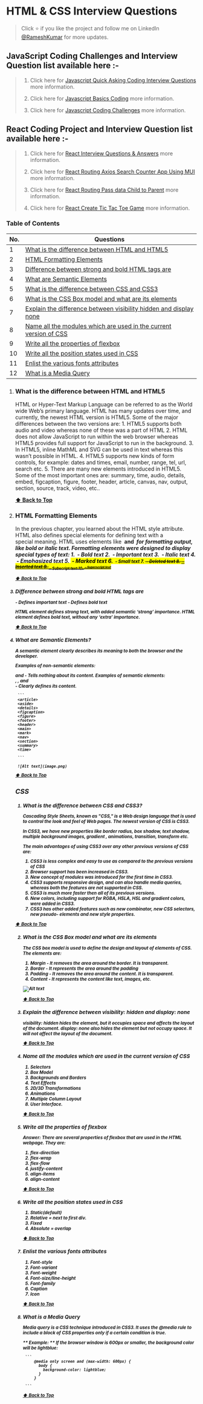# HTML & CSS Interview Questions

   > Click :star: if you like the project and follow me on LinkedIn [@RameshKumar](https://www.linkedin.com/in/ramesh-kumar-choudhary/) for more updates.


   ## JavaScript Coding Challenges and Interview Question list available here :-

   >1. Click here for [Javascript Quick Asking Coding Interview Questions](https://github.com/rseetech/javascript-quick-coding-interview-questions) more information.
   >  
   >2. Click here for [Javascript Basics Coding](https://github.com/rseetech/javascript-basics) more information.
   >  
   >3. Click here for [Javascript Coding Challenges](https://github.com/rseetech/javascript-coding-challenges) more information.


   ## React Coding Project and Interview Question list available here :-

   >1. Click here for [React Interview Questions & Answers](https://github.com/rseetech/React-interview-questions) more information.
   >
   >2. Click here for [React Routing Axios Search Counter App Using MUI](https://github.com/rseetech/react-routing-axios-search-counter-app-using-mui) more information.
   >
   >3. Click here for [React Routing Pass data Child to Parent](https://github.com/rseetech/react-router-axios-pass-data-child-to-parent) more information.
   >
   >4. Click here for [React Create Tic Tac Toe Game](https://github.com/rseetech/react-create-tic-tac-toe-game) more information.

### Table of Contents

| No. | Questions                                                                              |
| --- | -------------------------------------------------------------------------------------------------------------------------------------------------------------------------------------------------------------- |
| 1   | [What is the difference between HTML and HTML5](#what-is-the-difference-between-html-and-html5)   |
| 2   | [HTML Formatting Elements](#html-formatting-elements)    |
| 3   | [Difference between strong and bold HTML tags are](#difference-between-strong-and-bold-html-tags-are)|
| 4   | [What are Semantic Elements](#what-are-semantic-elements)|            
| 5   | [What is the difference between CSS and CSS3](#what-is-the-difference-between-css-and-css3)|         
| 6   | [What is the CSS Box model and what are its elements](#what-is-the-css-box-model-and-what-are-its-elements)  |          
| 7   | [Explain the difference between visibility hidden and display none](#explain-the-difference-between-visibility-hidden-and-display-none) |
| 8   | [Name all the modules which are used in the current version of CSS](#name-all-the-modules-which-are-used-in-the-current-version-of-css)  |
| 9   | [Write all the properties of flexbox](#write-all-the-properties-of-flexbox)|            
| 10   | [Write all the position states used in CSS](#write-all-the-position-states-used-in-css)|            
| 11  | [Enlist the various fonts attributes](#enlist-the-various-fonts-attributes)|            
| 12   | [What is a Media Query](#what-is-a-media-query)|            

1. ###  What is the difference between HTML and HTML5

    HTML or Hyper-Text Markup Language can be referred to as the World wide Web’s primary language. HTML has  many updates over time, and currently, the newest HTML version is HTML5. Some of the major differences between the two versions are:
        1. HTML5 supports both audio and video whereas none of these was a part of HTML
        2. HTML does not allow JavaScript to run within the web browser whereas HTML5 provides full support for JavaScript to run in the background.
        3. In HTML5, inline MathML and SVG can be used in text whereas this wasn’t possible in HTML.
        4. HTML5 supports new kinds of form controls, for example: dates and times, email, number, range, tel, url, search etc.
        5. There are many new elements introduced in HTML5. Some of the most important ones are: summary, time, audio, details, embed, figcaption, figure, footer, header, article, canvas, nav, output, section, source, track, video, etc..

    **[⬆ Back to Top](#table-of-contents)**

2. ### HTML Formatting Elements

    In the previous chapter, you learned about the HTML style attribute.
    HTML also defines special elements for defining text with a special meaning.
    HTML uses elements like <b> and <i> for formatting output, like bold or italic text.
        Formatting elements were designed to display special types of text:
        1. <b> - Bold text
        2. <strong> - Important text
        3. <i> - Italic text
        4. <em> - Emphasized text
        5. <mark> - Marked text
        6. <small> - Small text
        7. <del> - Deleted text
        8. <ins> - Inserted text
        9. <sub> - Subscript text
        10. <sup> - Superscript text

    **[⬆ Back to Top](#table-of-contents)**

3. ### Difference between strong and bold HTML tags are

    <strong>  - Defines important text
    <b>	    - Defines bold text

    HTML <strong> element defines strong text, with added semantic ‘strong’ importance.
    HTML <b> element defines bold text, without any ‘extra’ importance.

    **[⬆ Back to Top](#table-of-contents)**

4. ### What are Semantic Elements?

    A semantic element clearly describes its meaning to both the browser and the developer.

    Examples of non-semantic elements: <div> and <span> - Tells nothing about its content.
    Examples of semantic elements: <form>, <table>, and <article> - Clearly defines its content.
    
        ```
        <article>
        <aside>
        <details>
        <figcaption>
        <figure>
        <footer>
        <header>
        <main>
        <mark>
        <nav>
        <section>
        <summary>
        <time>

        ```

        ![Alt text](image.png)

    **[⬆ Back to Top](#table-of-contents)**

## CSS

1. ### What is the difference between CSS and CSS3?

    Cascading Style Sheets, known as "CSS," is a Web design language that is used to control the look and feel of Web pages. The newest version of CSS is CSS3.

    In CSS3, we have new properties like border radius, box shadow, text shadow, multiple background images, gradient , animations, transition, transform etc.

    The main advantages of using CSS3 over any other previous versions of CSS are:

    1. CSS3 is less complex and easy to use as compared to the previous versions of CSS
    2. Browser support has been increased in CSS3.
    3. New concept of modules was introduced for the first time in CSS3.
    4. CSS3 supports responsive design, and can also handle media queries, whereas both the features are not supported in CSS.
    5. CSS3 is much more faster then all of its previous versions.
    6. New colors, including support for RGBA, HSLA, HSL and gradient colors, were added in CSS3.
    7. CSS3 has other added features such as new combinator, new CSS selectors, new pseudo- elements and new style properties.

**[⬆ Back to Top](#table-of-contents)**

2. ### What is the CSS Box model and what are its elements

    The CSS box model is used to define the design and layout of elements of CSS.
    The elements are:

    1. Margin - It removes the area around the border. It is transparent.
    2. Border - It represents the area around the padding
    3. Padding - It removes the area around the content. It is transparent.
    4. Content - It represents the content like text, images, etc.

    ![Alt text](image-1.png)
    
    **[⬆ Back to Top](#table-of-contents)**

3. ### Explain the difference between visibility: hidden and display: none

    **visibility:** hidden hides the element, but it occupies space and affects the layout of the document.
    **display:** none also hides the element but not occupy space. It will not affect the layout of the document.

    **[⬆ Back to Top](#table-of-contents)**

4. ### Name all the modules which are used in the current version of CSS

    1. Selectors
    2. Box Model
    3. Backgrounds and Borders
    4. Text Effects
    5. 2D/3D Transformations
    6. Animations
    7. Multiple Column Layout
    8. User Interface.

    **[⬆ Back to Top](#table-of-contents)**

5. ### Write all the properties of flexbox

    Answer: There are several properties of flexbox that are used in the HTML webpage.
    They are:
    1. flex-direction
    2. flex-wrap
    3. flex-flow
    4. justify-content
    5. align-items
    6. align-content

    **[⬆ Back to Top](#table-of-contents)**

6. ### Write all the position states used in CSS

    1. Static(default)
    2. Relative = next to first div.
    3. Fixed
    4. Absolute = overlap 

    **[⬆ Back to Top](#table-of-contents)**

7. ### Enlist the various fonts attributes

    1. Font-style
    2. Font-variant
    3. Font-weight
    4. Font-size/line-height
    5. Font-family
    6. Caption
    7. Icon

    **[⬆ Back to Top](#table-of-contents)**

8. ### What is a Media Query

    Media query is a CSS technique introduced in CSS3.
    It uses the @media rule to include a block of CSS properties only if a certain condition is true.
    
    ** Example: ** If the browser window is 600px or smaller, the background color will be lightblue:
    
        ```
            @media only screen and (max-width: 600px) {
              body {
                background-color: lightblue;
              }
            }
            
        ```

    **[⬆ Back to Top](#table-of-contents)**
